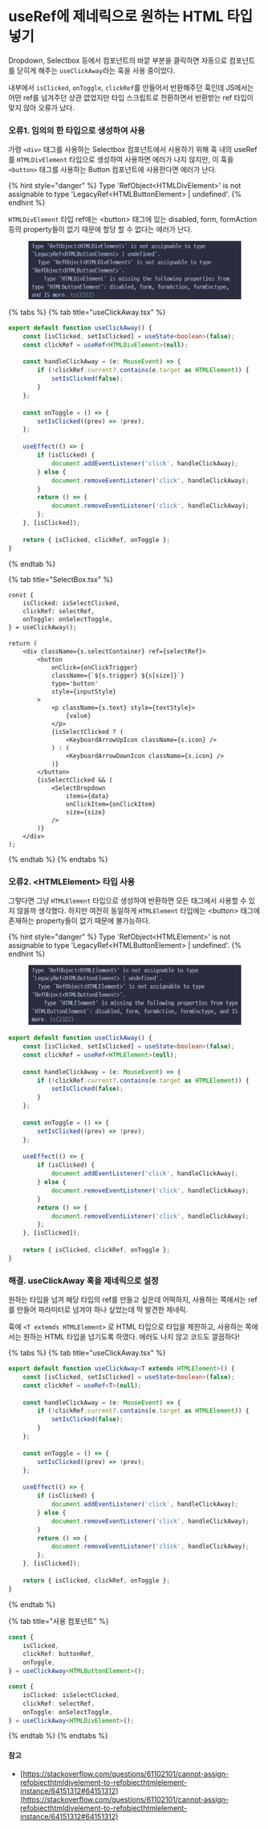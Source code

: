 # useRef에 제네릭으로 원하는 HTML 타입 넣기



Dropdown, Selectbox 등에서 컴포넌트의 바깥 부분을 클릭하면 자동으로 컴포넌트를 닫히게 해주는 `useClickAway`라는 훅을 사용 중이었다.

내부에서 `isClicked`, `onToggle`, `clickRef`를 만들어서 반환해주던 훅인데 JS에서는 어떤 ref를 넘겨주던 상관 없었지만 타입 스크립트로 전환하면서 반환받는 ref 타입이 맞지 않아 오류가 났다.



### 오류1. 임의의 한 타입으로 생성하여 사용

가령 `<div>` 태그를 사용하는 Selectbox 컴포넌트에서 사용하기 위해 훅 내의 useRef를 `HTMLDivElement` 타입으로 생성하여 사용하면 에러가 나지 않지만, 이 훅을 `<button>` 태그를 사용하는 Button 컴포넌트에 사용한다면 에러가 난다.&#x20;

{% hint style="danger" %}
Type 'RefObject\<HTMLDivElement>' is not assignable to type 'LegacyRef\<HTMLButtonElement> | undefined'.
{% endhint %}

`HTMLDivElement` 타입 ref에는 \<button> 태그에 있는 disabled, form, formAction 등의 property들이 없기 때문에 할당 할 수 없다는 에러가 난다.

<figure><img src="../.gitbook/assets/image (2).png" alt=""><figcaption></figcaption></figure>

{% tabs %}
{% tab title="useClickAway.tsx" %}
```typescript
export default function useClickAway() {
    const [isClicked, setIsClicked] = useState<boolean>(false);
    const clickRef = useRef<HTMLDivElement>(null);

    const handleClickAway = (e: MouseEvent) => {
        if (!clickRef.current?.contains(e.target as HTMLElement)) {
            setIsClicked(false);
        }
    };

    const onToggle = () => {
        setIsClicked((prev) => !prev);
    };

    useEffect(() => {
        if (isClicked) {
            document.addEventListener('click', handleClickAway);
        } else {
            document.removeEventListener('click', handleClickAway);
        }
        return () => {
            document.removeEventListener('click', handleClickAway);
        };
    }, [isClicked]);

    return { isClicked, clickRef, onToggle };
}
```
{% endtab %}

{% tab title="SelectBox.tsx" %}
```tsx
const {
    isClicked: isSelectClicked,
    clickRef: selectRef,
    onToggle: onSelectToggle,
} = useClickAway();

return (
    <div className={s.selectContainer} ref={selectRef}>
        <button
            onClick={onClickTrigger}
            className={`${s.trigger} ${s[size]}`}
            type='button'
            style={inputStyle}
        >
            <p className={s.text} style={textStyle}>
                {value}
            </p>
            {isSelectClicked ? (
                <KeyboardArrowUpIcon className={s.icon} />
            ) : (
                <KeyboardArrowDownIcon className={s.icon} />
            )}
        </button>
        {isSelectClicked && (
            <SelectDropdown
                items={data}
                onClickItem={onClickItem}
                size={size}
            />
        )}
    </div>
);
```
{% endtab %}
{% endtabs %}



### 오류2. \<HTMLElement> 타입 사용

그렇다면 그냥 `HTMLElement` 타입으로 생성하여 반환하면 모든 태그에서 사용할 수 있지 않을까 생각했다. 하지만 여전히 동일하게 `HTMLElement` 타입에는 \<button> 태그에 존재하는 property들이 없기 때문에 불가능하다.

{% hint style="danger" %}
Type 'RefObject\<HTMLElement>' is not assignable to type 'LegacyRef\<HTMLButtonElement> | undefined'.
{% endhint %}

<figure><img src="../.gitbook/assets/image (1) (1).png" alt=""><figcaption></figcaption></figure>

```typescript
export default function useClickAway() {
    const [isClicked, setIsClicked] = useState<boolean>(false);
    const clickRef = useRef<HTMLElement>(null);

    const handleClickAway = (e: MouseEvent) => {
        if (!clickRef.current?.contains(e.target as HTMLElement)) {
            setIsClicked(false);
        }
    };

    const onToggle = () => {
        setIsClicked((prev) => !prev);
    };

    useEffect(() => {
        if (isClicked) {
            document.addEventListener('click', handleClickAway);
        } else {
            document.removeEventListener('click', handleClickAway);
        }
        return () => {
            document.removeEventListener('click', handleClickAway);
        };
    }, [isClicked]);

    return { isClicked, clickRef, onToggle };
}
```



### 해결. useClickAway 훅을 제네릭으로 설정

원하는 타입을 넘겨 해당 타입의 ref를 만들고 싶은데 어떡하지, 사용하는 쪽에서는 ref를 만들어 파라미터로 넘겨야 하나 싶었는데 딱 발견한  제네릭.

훅에 `<T extemds HTMLElement>` 로 HTML 타입으로 타입을 제한하고, 사용하는 쪽에서는 원하는 HTML 타입을 넘기도록 하였다. 에러도 나지 않고 코드도 깔끔하다!

{% tabs %}
{% tab title="useClickAway.tsx" %}
```typescript
export default function useClickAway<T extends HTMLElement>() {
    const [isClicked, setIsClicked] = useState<boolean>(false);
    const clickRef = useRef<T>(null);

    const handleClickAway = (e: MouseEvent) => {
        if (!clickRef.current?.contains(e.target as HTMLElement)) {
            setIsClicked(false);
        }
    };

    const onToggle = () => {
        setIsClicked((prev) => !prev);
    };

    useEffect(() => {
        if (isClicked) {
            document.addEventListener('click', handleClickAway);
        } else {
            document.removeEventListener('click', handleClickAway);
        }
        return () => {
            document.removeEventListener('click', handleClickAway);
        };
    }, [isClicked]);

    return { isClicked, clickRef, onToggle };
}
```
{% endtab %}

{% tab title="사용 컴포넌트" %}
```typescript
const {
    isClicked,
    clickRef: buttonRef,
    onToggle,
} = useClickAway<HTMLButtonElement>();
```

```typescript
const {
    isClicked: isSelectClicked,
    clickRef: selectRef,
    onToggle: onSelectToggle,
} = useClickAway<HTMLDivElement>();
```
{% endtab %}
{% endtabs %}



#### 참고

* [https://stackoverflow.com/questions/61102101/cannot-assign-refobjecthtmldivelement-to-refobjecthtmlelement-instance/64151312#64151312](https://stackoverflow.com/questions/61102101/cannot-assign-refobjecthtmldivelement-to-refobjecthtmlelement-instance/64151312#64151312)

